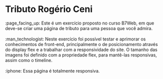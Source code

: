 <h1>Tributo Rogério Ceni</h1>
:page_facing_up: Este é um exercício proposto no curso B7Web, em que deve-se criar uma página de tributo para uma pessoa que você admira.
<br>
<br>
:man_technologist: Neste exercício foi possível testar e aprimorar os conhecimentos de front-end, principalmente o de posicionamento através do display flex e a trabalhar com a responsividade do site. O tamanho das imagens foi definido com a propriedade flex, para mantê-las responsivas, assim como o timeline.
<br>
<br>
:iphone: Essa página é totalmente responsiva.
